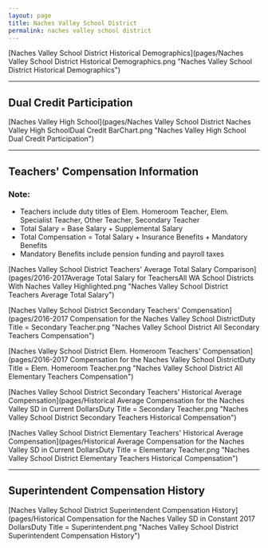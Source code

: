```yaml
---
layout: page
title: Naches Valley School District
permalink: naches valley school district
---
```



[Naches Valley School District Historical Demographics](pages/Naches Valley School District Historical Demographics.png "Naches Valley School District Historical Demographics")

___

## Dual Credit Participation

[Naches Valley High School](pages/Naches Valley School District Naches Valley High SchoolDual Credit BarChart.png "Naches Valley High School Dual Credit Participation")


___

## Teachers' Compensation Information
### Note:
- Teachers include duty titles of Elem. Homeroom Teacher, Elem. Specialist Teacher, Other Teacher, Secondary Teacher
- Total Salary = Base Salary + Supplemental Salary
- Total Compensation = Total Salary + Insurance Benefits + Mandatory Benefits
- Mandatory Benefits include pension funding and payroll taxes

[Naches Valley School District Teachers' Average Total Salary Comparison](pages/2016-2017Average Total Salary for TeachersAll WA School Districts With Naches Valley Highlighted.png "Naches Valley School District Teachers Average Total Salary")

[Naches Valley School District Secondary Teachers' Compensation](pages/2016-2017 Compensation for the Naches Valley School DistrictDuty Title = Secondary Teacher.png "Naches Valley School District All Secondary Teachers Compensation")

[Naches Valley School District Elem. Homeroom Teachers' Compensation](pages/2016-2017 Compensation for the Naches Valley School DistrictDuty Title = Elem. Homeroom Teacher.png "Naches Valley School District All Elementary Teachers Compensation")

[Naches Valley School District Secondary Teachers' Historical Average Compensation](pages/Historical Average Compensation for the Naches Valley SD in Current DollarsDuty Title = Secondary Teacher.png "Naches Valley School District Secondary Teachers Historical Compensation")

[Naches Valley School District Elementary Teachers' Historical Average Compensation](pages/Historical Average Compensation for the Naches Valley SD in Current DollarsDuty Title = Elementary Teacher.png "Naches Valley School District Elementary Teachers Historical Compensation")


___

## Superintendent Compensation History

[Naches Valley School District Superintendent Compensation History](pages/Historical Compensation for the Naches Valley SD in Constant 2017 DollarsDuty Title = Superintendent.png "Naches Valley School District Superintendent Compensation History")


